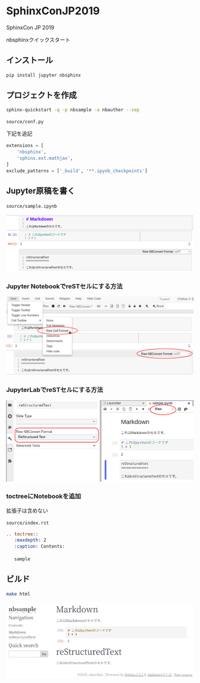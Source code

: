 # SphinxConJP2019

SphinxCon JP 2019

nbsphinxクイックスタート

## インストール

```bash
pip install jupyter nbsphinx
```

## プロジェクトを作成

```bash
sphinx-quickstart -q -p nbsample -a nbauther --sep
```

`source/conf.py`

下記を追記

```python
extensions = [
    'nbsphinx',
    'sphinx.ext.mathjax',
]
exclude_patterns = ['_build', '**.ipynb_checkpoints']
```

## Jupyter原稿を書く

`source/sample.ipynb`

![](images/sample-ipynb.png)

### Jupyter NotebookでreSTセルにする方法

![](images/rawcell_notebook.png)

### JupyterLabでreSTセルにする方法

![](images/rawcell_lab.png)

### toctreeにNotebookを追加

拡張子は含めない

`source/index.rst`

```rest
.. toctree::
   :maxdepth: 2
   :caption: Contents:

   sample
```

## ビルド

```bash
make html
```

![](images/nbsample.png)
